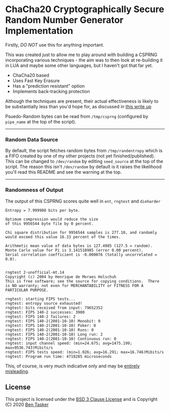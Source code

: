 ChaCha20 Cryptographically Secure Random Number Generator Implementation
==========================================================================


Firstly, *DO NOT* use this for anything important.

This was created just to allow me to play around with building a CSPRNG incorporating various techniques - the aim was to then look at re-building it in LUA and maybe some other languages, but I haven't got that far yet.

* ChaCha20 based
* Uses Fast Key Erasure
* Has a "prediction resistant" option
* Implements back-tracking protection

Although the techniques are present, their actual effectiveness is likely to be substantially less than you'd hope for, as discussed in [this write up](https://www.bentasker.co.uk/blog/software-development/689-writing-a-chacha20-based-csprng)

Psuedo-Random bytes can be read from `/tmp/csprng` (configured by `pipe_name` at the top of the script).


----

### Random Data Source

By default, the script fetches random bytes from `/tmp/randentropy` which is a FIFO created by one of my other projects (not yet finished/published). This can be changed to `/dev/random` by editing `seed_source` at the top of the script. The reason this isn't `/dev/random` by default is it raises the likelihood you'll read this README and see the warning at the top.

----

### Randomness of Output

The output of this CSPRNG scores quite well in `ent`, `rngtest` and `dieharder`

    Entropy = 7.999980 bits per byte.

    Optimum compression would reduce the size
    of this 9956544 byte file by 0 percent.

    Chi square distribution for 9956544 samples is 277.10, and randomly
    would exceed this value 16.33 percent of the times.

    Arithmetic mean value of data bytes is 127.4985 (127.5 = random).
    Monte Carlo value for Pi is 3.141518985 (error 0.00 percent).
    Serial correlation coefficient is -0.000076 (totally uncorrelated = 0.0).


    rngtest 2-unofficial-mt.14
    Copyright (c) 2004 by Henrique de Moraes Holschuh
    This is free software; see the source for copying conditions.  There is NO warranty; not even for MERCHANTABILITY or FITNESS FOR A PARTICULAR PURPOSE.

    rngtest: starting FIPS tests...
    rngtest: entropy source exhausted!
    rngtest: bits received from input: 79652352
    rngtest: FIPS 140-2 successes: 3980
    rngtest: FIPS 140-2 failures: 2
    rngtest: FIPS 140-2(2001-10-10) Monobit: 0
    rngtest: FIPS 140-2(2001-10-10) Poker: 0
    rngtest: FIPS 140-2(2001-10-10) Runs: 0
    rngtest: FIPS 140-2(2001-10-10) Long run: 2
    rngtest: FIPS 140-2(2001-10-10) Continuous run: 0
    rngtest: input channel speed: (min=24.675; avg=1475.199; max=9536.743)Mibits/s
    rngtest: FIPS tests speed: (min=1.026; avg=16.291; max=16.746)Mibits/s
    rngtest: Program run time: 4718285 microseconds


This, of course, is very much indicative only and may be [entirely misleading](https://www.bentasker.co.uk/documentation/security/287-understanding-the-difficulty-of-assessing-entropy).





License
--------

This project is licensed under the [BSD 3 Clause License](http://opensource.org/licenses/BSD-3-Clause) and is Copyright (C) 2020 [Ben Tasker](http://www.bentasker.co.uk)
